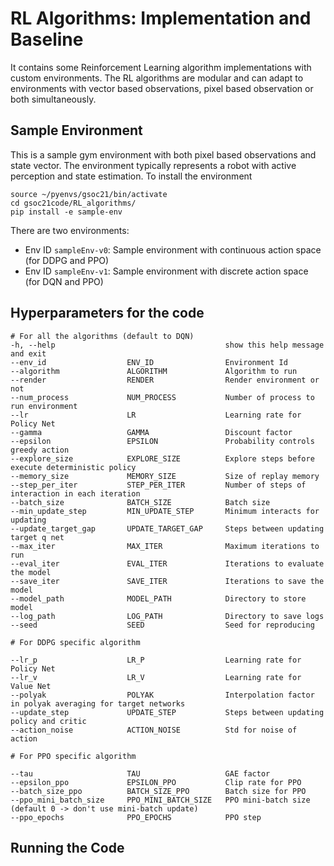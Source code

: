 # RL Algorithms: Implementation and Baseline

It contains some Reinforcement Learning algorithm implementations with custom environments.
The RL algorithms are modular and can adapt to environments with vector based observations, pixel based observation or both simultaneously. 

## Sample Environment

This is a sample gym environment with both pixel based observations and state vector. The environment typically represents a robot with active
perception and state estimation. To install the environment

```
source ~/pyenvs/gsoc21/bin/activate
cd gsoc21code/RL_algorithms/
pip install -e sample-env
```

There are two environments:
- Env ID `sampleEnv-v0`: Sample environment with continuous action space (for DDPG and PPO) 
- Env ID `sampleEnv-v1`: Sample environment with discrete action space (for DQN and PPO) 

## Hyperparameters for the code

```
# For all the algorithms (default to DQN)
-h, --help                                      show this help message and exit
--env_id                  ENV_ID                Environment Id
--algorithm               ALGORITHM             Algorithm to run
--render                  RENDER                Render environment or not
--num_process             NUM_PROCESS           Number of process to run environment
--lr                      LR                    Learning rate for Policy Net
--gamma                   GAMMA                 Discount factor
--epsilon                 EPSILON               Probability controls greedy action
--explore_size            EXPLORE_SIZE          Explore steps before execute deterministic policy
--memory_size             MEMORY_SIZE           Size of replay memory
--step_per_iter           STEP_PER_ITER         Number of steps of interaction in each iteration
--batch_size              BATCH_SIZE            Batch size
--min_update_step         MIN_UPDATE_STEP       Minimum interacts for updating
--update_target_gap       UPDATE_TARGET_GAP     Steps between updating target q net
--max_iter                MAX_ITER              Maximum iterations to run
--eval_iter               EVAL_ITER             Iterations to evaluate the model
--save_iter               SAVE_ITER             Iterations to save the model
--model_path              MODEL_PATH            Directory to store model
--log_path                LOG_PATH              Directory to save logs
--seed                    SEED                  Seed for reproducing

# For DDPG specific algorithm

--lr_p                    LR_P                  Learning rate for Policy Net
--lr_v                    LR_V                  Learning rate for Value Net
--polyak                  POLYAK                Interpolation factor in polyak averaging for target networks
--update_step             UPDATE_STEP           Steps between updating policy and critic
--action_noise            ACTION_NOISE          Std for noise of action

# For PPO specific algorithm

--tau                     TAU                   GAE factor
--epsilon_ppo             EPSILON_PPO           Clip rate for PPO
--batch_size_ppo          BATCH_SIZE_PPO        Batch size for PPO
--ppo_mini_batch_size     PPO_MINI_BATCH_SIZE   PPO mini-batch size (default 0 -> don't use mini-batch update)
--ppo_epochs              PPO_EPOCHS            PPO step
```

## Running the Code

```

```